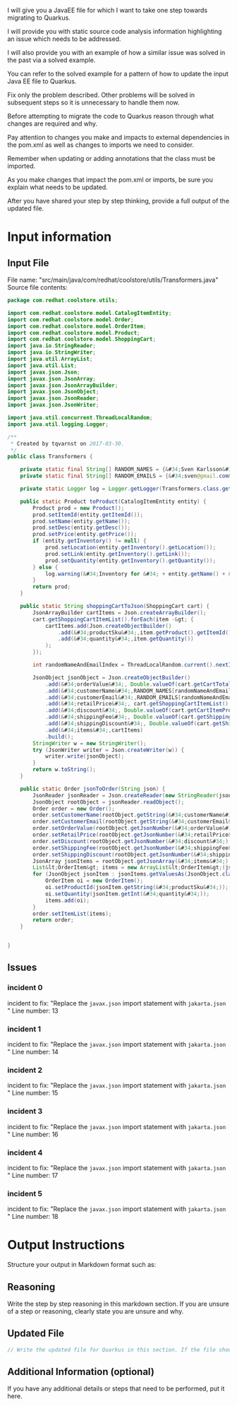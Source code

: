 I will give you a JavaEE file for which I want to take one step towards migrating to Quarkus.

I will provide you with static source code analysis information highlighting an issue which needs to be addressed.

I will also provide you with an example of how a similar issue was solved in the past via a solved example.

You can refer to the solved example for a pattern of how to update the input Java EE file to Quarkus.

Fix only the problem described. Other problems will be solved in subsequent steps so it is unnecessary to handle them now.

Before attempting to migrate the code to Quarkus reason through what changes are required and why.

Pay attention to changes you make and impacts to external dependencies in the pom.xml as well as changes to imports we need to consider.

Remember when updating or adding annotations that the class must be imported.

As you make changes that impact the pom.xml or imports, be sure you explain what needs to be updated.

After you have shared your step by step thinking, provide a full output of the updated file.

# Input information

## Input File

File name: "src/main/java/com/redhat/coolstore/utils/Transformers.java"
Source file contents:
```java
package com.redhat.coolstore.utils;

import com.redhat.coolstore.model.CatalogItemEntity;
import com.redhat.coolstore.model.Order;
import com.redhat.coolstore.model.OrderItem;
import com.redhat.coolstore.model.Product;
import com.redhat.coolstore.model.ShoppingCart;
import java.io.StringReader;
import java.io.StringWriter;
import java.util.ArrayList;
import java.util.List;
import javax.json.Json;
import javax.json.JsonArray;
import javax.json.JsonArrayBuilder;
import javax.json.JsonObject;
import javax.json.JsonReader;
import javax.json.JsonWriter;

import java.util.concurrent.ThreadLocalRandom;
import java.util.logging.Logger;

/**
 * Created by tqvarnst on 2017-03-30.
 */
public class Transformers {

    private static final String[] RANDOM_NAMES = {&#34;Sven Karlsson&#34;,&#34;Johan Andersson&#34;,&#34;Karl Svensson&#34;,&#34;Anders Johansson&#34;,&#34;Stefan Olson&#34;,&#34;Martin Ericsson&#34;};
    private static final String[] RANDOM_EMAILS = {&#34;sven@gmail.com&#34;,&#34;johan@gmail.com&#34;,&#34;karl@gmail.com&#34;,&#34;anders@gmail.com&#34;,&#34;stefan@gmail.com&#34;,&#34;martin@gmail.com&#34;};

    private static Logger log = Logger.getLogger(Transformers.class.getName());

    public static Product toProduct(CatalogItemEntity entity) {
        Product prod = new Product();
        prod.setItemId(entity.getItemId());
        prod.setName(entity.getName());
        prod.setDesc(entity.getDesc());
        prod.setPrice(entity.getPrice());
        if (entity.getInventory() != null) {
            prod.setLocation(entity.getInventory().getLocation());
            prod.setLink(entity.getInventory().getLink());
            prod.setQuantity(entity.getInventory().getQuantity());
        } else {
            log.warning(&#34;Inventory for &#34; + entity.getName() + &#34;[&#34; + entity.getItemId()+ &#34;] unknown and missing&#34;);
        }
        return prod;
    }

    public static String shoppingCartToJson(ShoppingCart cart) {
        JsonArrayBuilder cartItems = Json.createArrayBuilder();
        cart.getShoppingCartItemList().forEach(item -&gt; {
            cartItems.add(Json.createObjectBuilder()
                .add(&#34;productSku&#34;,item.getProduct().getItemId())
                .add(&#34;quantity&#34;,item.getQuantity())
            );
        });

        int randomNameAndEmailIndex = ThreadLocalRandom.current().nextInt(RANDOM_NAMES.length);

        JsonObject jsonObject = Json.createObjectBuilder()
            .add(&#34;orderValue&#34;, Double.valueOf(cart.getCartTotal()))
            .add(&#34;customerName&#34;,RANDOM_NAMES[randomNameAndEmailIndex])
            .add(&#34;customerEmail&#34;,RANDOM_EMAILS[randomNameAndEmailIndex])
            .add(&#34;retailPrice&#34;, cart.getShoppingCartItemList().stream().mapToDouble(i -&gt; i.getQuantity()*i.getPrice()).sum())
            .add(&#34;discount&#34;, Double.valueOf(cart.getCartItemPromoSavings()))
            .add(&#34;shippingFee&#34;, Double.valueOf(cart.getShippingTotal()))
            .add(&#34;shippingDiscount&#34;, Double.valueOf(cart.getShippingPromoSavings()))
            .add(&#34;items&#34;,cartItems) 
            .build();
        StringWriter w = new StringWriter();
        try (JsonWriter writer = Json.createWriter(w)) {
            writer.write(jsonObject);
        }
        return w.toString();
    }

    public static Order jsonToOrder(String json) {
        JsonReader jsonReader = Json.createReader(new StringReader(json));
        JsonObject rootObject = jsonReader.readObject();
        Order order = new Order();
        order.setCustomerName(rootObject.getString(&#34;customerName&#34;));
        order.setCustomerEmail(rootObject.getString(&#34;customerEmail&#34;));
        order.setOrderValue(rootObject.getJsonNumber(&#34;orderValue&#34;).doubleValue());
        order.setRetailPrice(rootObject.getJsonNumber(&#34;retailPrice&#34;).doubleValue());
        order.setDiscount(rootObject.getJsonNumber(&#34;discount&#34;).doubleValue());
        order.setShippingFee(rootObject.getJsonNumber(&#34;shippingFee&#34;).doubleValue());
        order.setShippingDiscount(rootObject.getJsonNumber(&#34;shippingDiscount&#34;).doubleValue());
        JsonArray jsonItems = rootObject.getJsonArray(&#34;items&#34;);
        List&lt;OrderItem&gt; items = new ArrayList&lt;OrderItem&gt;(jsonItems.size());
        for (JsonObject jsonItem : jsonItems.getValuesAs(JsonObject.class)) {
            OrderItem oi = new OrderItem();
            oi.setProductId(jsonItem.getString(&#34;productSku&#34;));
            oi.setQuantity(jsonItem.getInt(&#34;quantity&#34;));
            items.add(oi);
        }
        order.setItemList(items); 
        return order;
    }


}

```

## Issues

### incident 0
incident to fix: "Replace the `javax.json` import statement with `jakarta.json` "
Line number: 13
### incident 1
incident to fix: "Replace the `javax.json` import statement with `jakarta.json` "
Line number: 14
### incident 2
incident to fix: "Replace the `javax.json` import statement with `jakarta.json` "
Line number: 15
### incident 3
incident to fix: "Replace the `javax.json` import statement with `jakarta.json` "
Line number: 16
### incident 4
incident to fix: "Replace the `javax.json` import statement with `jakarta.json` "
Line number: 17
### incident 5
incident to fix: "Replace the `javax.json` import statement with `jakarta.json` "
Line number: 18

# Output Instructions
Structure your output in Markdown format such as:

## Reasoning
Write the step by step reasoning in this markdown section. If you are unsure of a step or reasoning, clearly state you are unsure and why.

## Updated File
```java
// Write the updated file for Quarkus in this section. If the file should be removed, make the content of the updated file a comment explaining it should be removed.
```

## Additional Information (optional)

If you have any additional details or steps that need to be performed, put it here.

